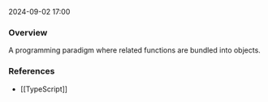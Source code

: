 
2024-09-02 17:00

### Overview
A programming paradigm where related functions are bundled into objects.

### References
- [[TypeScript]]

